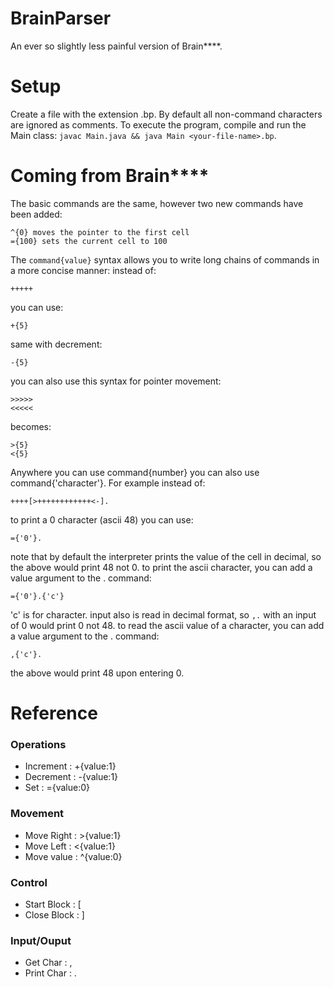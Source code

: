 # BrainParser

An ever so slightly less painful version of Brain****.

# Setup

Create a file with the extension .bp. By default all non-command characters are ignored as comments.
To execute the program, compile and run the Main class: ```javac Main.java && java Main <your-file-name>.bp```.

# Coming from Brain****

The basic commands are the same, however two new commands have been added:
```
^{0} moves the pointer to the first cell
={100} sets the current cell to 100
```
The ```command{value}``` syntax allows you to write long chains of commands in a more concise manner:
instead of:
````
+++++
````
you can use:
````
+{5}
````
same with decrement:
````
-{5}
````
you can also use this syntax for pointer movement:
````
>>>>>
<<<<<
````
becomes:
````
>{5}
<{5}
````
Anywhere you can use command{number} you can also use command{'character'}. For example instead of:
````
++++[>++++++++++++<-].
````
to print a 0 character (ascii 48) you can use:
````
={'0'}.
````
note that by default the interpreter prints the value of the cell in decimal, so the above would print 48 not 0.
to print the ascii character, you can add a value argument to the . command:
````
={'0'}.{'c'}
````
'c' is for character.
input also is read in decimal format, so ````,.```` with an input of 0 would print 0 not 48.
to read the ascii value of a character, you can add a value argument to the . command:
````
,{'c'}.
````
the above would print 48 upon entering 0.

# Reference

<h3>Operations</h3>
<ul>
 <li>Increment : +{value:1}</li>
 <li>Decrement : -{value:1}</li>
 <li>Set : ={value:0}</li>
</ul>
<h3>Movement</h3>
<ul>
 <li>Move Right : >{value:1}</li>
 <li>Move Left : <{value:1}</li>
 <li>Move value : ^{value:0}</li>
</ul>
<h3>Control</h3>
<ul>
 <li>Start Block : [</li>
 <li>Close Block : ]</li>
</ul>
<h3>Input/Ouput</h3>
<ul>
 <li>Get Char : ,</li>
 <li>Print Char : .</li>
</ul>
